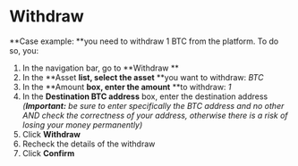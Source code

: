 
# Withdraw

**Case example: **you need to withdraw 1 BTC from the platform. To do so, you:



1.  In the navigation bar, go to **Withdraw **
1.  In the **Asset **list, select the asset** **you want to withdraw: _BTC_
1.  In the **Amount **box, enter the amount** **to withdraw: _1_
1.  In the **Destination BTC address** box, enter the destination address _(**Important:** be sure to enter specifically the BTC address and no other AND check the correctness of your address, otherwise there is a risk of losing your money permanently)_
1.  Click **Withdraw**
1.  Recheck the details of the withdraw
1.  Click **Confirm**
